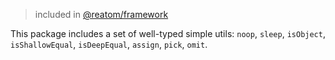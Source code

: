 > included in [@reatom/framework](https://www.reatom.dev/packages/framework)

This package includes a set of well-typed simple utils: `noop`, `sleep`, `isObject`, `isShallowEqual`, `isDeepEqual`, `assign`, `pick`, `omit`.

